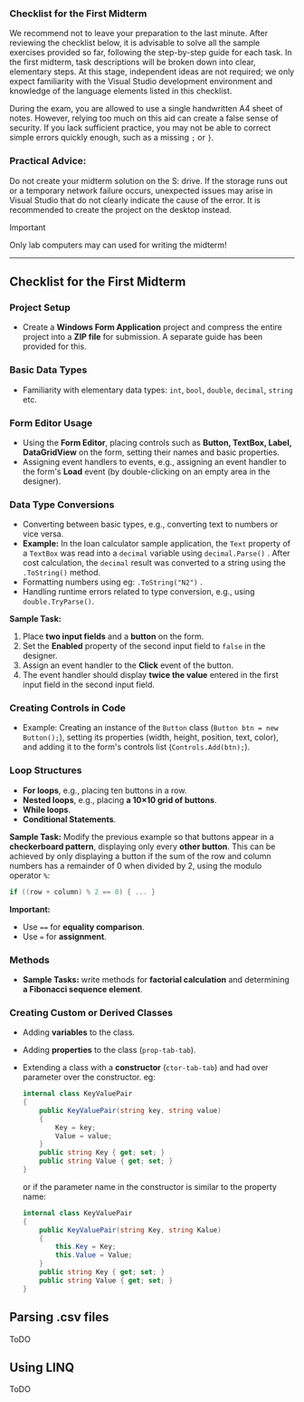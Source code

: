 ### Checklist for the First Midterm

We recommend not to leave your preparation to the last minute. After reviewing the checklist below, it is advisable to solve all the sample exercises provided so far, following the step-by-step guide for each task. In the first midterm, task descriptions will be broken down into clear, elementary steps. At this stage, independent ideas are not required; we only expect familiarity with the Visual Studio development environment and knowledge of the language elements listed in this checklist.

During the exam, you are allowed to use a single handwritten A4 sheet of notes. However, relying too much on this aid can create a false sense of security. If you lack sufficient practice, you may not be able to correct simple errors quickly enough, such as a missing `;` or `}`.

### Practical Advice:

Do not create your midterm solution on the S: drive. If the storage runs out or a temporary network failure occurs, unexpected issues may arise in Visual Studio that do not clearly indicate the cause of the error. It is recommended to create the project on the desktop instead.

> [!IMPORTANT]
>
> Only lab computers may can used for writing the midterm!



------

## **Checklist for the First Midterm**

### **Project Setup**

- Create a **Windows Form Application** project and compress the entire project into a **ZIP file** for submission. A separate guide has been provided for this.

### **Basic Data Types**

- Familiarity with elementary data types: `int`, `bool`, `double`, `decimal`, `string` etc. 

### **Form Editor Usage**

- Using the **Form Editor**, placing controls such as **Button, TextBox, Label, DataGridView** on the form, setting their names and basic properties.
- Assigning event handlers to events, e.g., assigning an event handler to the form's **Load** event (by double-clicking on an empty area in the designer).

### **Data Type Conversions**

- Converting between basic types, e.g., converting text to numbers or vice versa.
- **Example:** In the loan calculator sample application, the `Text` property of a `TextBox` was read into a `decimal` variable using `decimal.Parse()` . After cost calculation, the `decimal` result was converted to a string using the `.ToString()` method.
- Formatting numbers using eg: `.ToString("N2")` . 
- Handling runtime errors related to type conversion, e.g., using `double.TryParse()`.

**Sample Task:**

1. Place **two input fields** and a **button** on the form.
2. Set the **Enabled** property of the second input field to `false` in the designer.
3. Assign an event handler to the **Click** event of the button.
4. The event handler should display **twice the value** entered in the first input field in the second input field.

### **Creating Controls in Code**

- Example: Creating an instance of the `Button` class (`Button btn = new Button();`), setting its properties (width, height, position, text, color), and adding it to the form's controls list (`Controls.Add(btn);`).

### **Loop Structures**

- **For loops**, e.g., placing ten buttons in a row.
- **Nested loops**, e.g., placing **a 10×10 grid of buttons**.
- **While loops**.
- **Conditional Statements**.

**Sample Task:** Modify the previous example so that buttons appear in a **checkerboard pattern**, displaying only every **other button**.
 This can be achieved by only displaying a button if the sum of the row and column numbers has a remainder of 0 when divided by 2, using the modulo operator `%`:

```c#
if ((row + column) % 2 == 0) { ... }
```

**Important:**

- Use `==` for **equality comparison**.
- Use `=` for **assignment**.

### **Methods**

- **Sample Tasks:**  write methods for **factorial calculation** and determining **a Fibonacci sequence element**.

### **Creating Custom or Derived Classes**

- Adding **variables** to the class.

- Adding **properties** to the class  (`prop-tab-tab`). 

- Extending a class with a **constructor** (`ctor-tab-tab`) and had over parameter over the constructor. eg:

  ```csharp
  internal class KeyValuePair
  {
      public KeyValuePair(string key, string value)
      {
          Key = key;
          Value = value;
      }
      public string Key { get; set; }
      public string Value { get; set; }
  }
  ```

  or if the parameter name in the constructor is similar to the property name: 
  ```csharp
  internal class KeyValuePair
  {
      public KeyValuePair(string Key, string Kalue)
      {
          this.Key = Key;
          this.Value = Value;
      }
      public string Key { get; set; }
      public string Value { get; set; }
  }
  ```

  

## Parsing .csv files

ToDO	

## Using LINQ

ToDO
